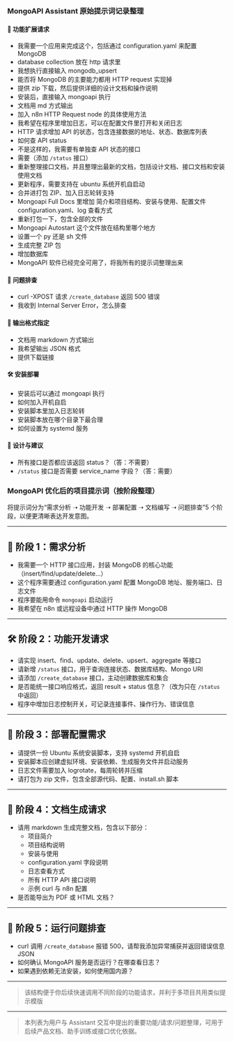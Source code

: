 ### MongoAPI Assistant 原始提示词记录整理

#### 🧩 功能扩展请求
- 我需要一个应用来完成这个，包括通过 configuration.yaml 来配置 MongoDB
- database collection 放在 http 请求里
- 我想执行直接输入 mongodb_upsert
- 能否将 MongoDB 的主要能力都用 HTTP request 实现掉
- 提供 zip 下载，然后提供详细的设计文档和操作说明
- 安装后，直接输入 mongoapi 执行
- 文档用 md 方式输出
- 加入 n8n HTTP Request node 的具体使用方法
- 我希望在程序里增加日志，可以在配置文件里打开和关闭日志
- HTTP 请求增加 API 的状态，包含连接数据的地址、状态、数据库列表
- 如何查 API status
- 不是这样的，我需要有单独查 API 状态的接口
- 需要（添加 `/status` 接口）
- 重新整理接口文档，并且整理出最新的文档，包括设计文档、接口文档和安装使用文档
- 更新程序，需要支持在 ubuntu 系统开机自启动
- 合并进打包 ZIP、加入日志轮转支持
- Mongoapi Full Docs 里增加 简介和项目结构、安装与使用、配置文件 configuration.yaml、log 查看方式
- 重新打包一下，包含全部的文件
- Mongoapi Autostart 这个文件放在结构里哪个地方
- 设置一个 py 还是 sh 文件
- 生成完整 ZIP 包
- 增加数据库
- MongoAPI 软件已经完全可用了，将我所有的提示词整理出来

#### 🧪 问题排查
- curl -XPOST 请求 `/create_database` 返回 500 错误
- 我收到 Internal Server Error，怎么排查

#### 📄 输出格式指定
- 文档用 markdown 方式输出
- 我希望输出 JSON 格式
- 提供下载链接

#### 🛠️ 安装部署
- 安装后可以通过 mongoapi 执行
- 如何加入开机自启
- 安装脚本里加入日志轮转
- 安装脚本放在哪个目录下最合理
- 如何设置为 systemd 服务

#### 🧠 设计与建议
- 所有接口是否都应该返回 status？（答：不需要）
- `/status` 接口是否需要 service_name 字段？（答：需要）


### MongoAPI 优化后的项目提示词（按阶段整理）

将提示词分为“需求分析 ➝ 功能开发 ➝ 部署配置 ➝ 文档编写 ➝ 问题排查”5 个阶段，以便更清晰表达开发意图。

---

## 🧭 阶段 1：需求分析

- 我需要一个 HTTP 接口应用，封装 MongoDB 的核心功能（insert/find/update/delete...）
- 这个程序需要通过 configuration.yaml 配置 MongoDB 地址、服务端口、日志文件
- 程序要能用命令 `mongoapi` 启动运行
- 我希望在 n8n 或远程设备中通过 HTTP 操作 MongoDB

---

## 🛠️ 阶段 2：功能开发请求

- 请实现 insert、find、update、delete、upsert、aggregate 等接口
- 请新增 `/status` 接口，用于查询连接状态、数据库结构、Mongo URI
- 请添加 `/create_database` 接口，主动创建数据库和集合
- 是否能统一接口响应格式，返回 result + status 信息？（改为只在 `/status` 中返回）
- 程序中增加日志控制开关，可记录连接事件、操作行为、错误信息

---

## 🚀 阶段 3：部署配置需求

- 请提供一份 Ubuntu 系统安装脚本，支持 systemd 开机自启
- 安装脚本应创建虚拟环境、安装依赖、生成服务文件并启动服务
- 日志文件需要加入 logrotate，每周轮转并压缩
- 请打包为 zip 文件，包含全部源代码、配置、install.sh 脚本

---

## 📄 阶段 4：文档生成请求

- 请用 markdown 生成完整文档，包含以下部分：
  - 项目简介
  - 项目结构说明
  - 安装与使用
  - configuration.yaml 字段说明
  - 日志查看方式
  - 所有 HTTP API 接口说明
  - 示例 curl 与 n8n 配置
- 是否能导出为 PDF 或 HTML 文档？

---

## 🧪 阶段 5：运行问题排查

- curl 调用 `/create_database` 报错 500，请帮我添加异常捕获并返回错误信息 JSON
- 如何确认 MongoAPI 服务是否运行？在哪查看日志？
- 如果遇到依赖无法安装，如何使用国内源？

---

> 该结构便于你后续快速调用不同阶段的功能请求，并利于多项目共用类似提示模版

---

> 本列表为用户与 Assistant 交互中提出的重要功能/请求/问题整理，可用于后续产品文档、助手训练或接口优化依据。
